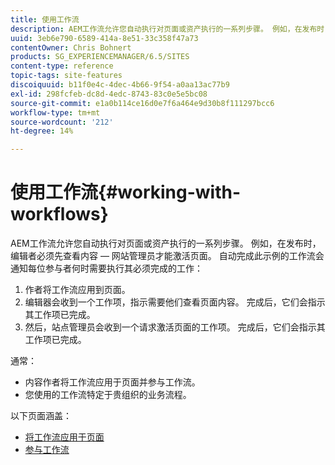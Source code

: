```yaml
---
title: 使用工作流
description: AEM工作流允许您自动执行对页面或资产执行的一系列步骤。 例如，在发布时，编辑者必须先查看内容 — 网站管理员才能激活页面。 自动执行此示例的工作流会通知每个参与者何时需要执行其所需的工作。
uuid: 3eb6e790-6589-414a-8e51-33c358f47a73
contentOwner: Chris Bohnert
products: SG_EXPERIENCEMANAGER/6.5/SITES
content-type: reference
topic-tags: site-features
discoiquuid: b11f0e4c-4dec-4b66-9f54-a0aa13ac77b9
exl-id: 298fcfeb-dc8d-4edc-8743-83c0e5e5bc08
source-git-commit: e1a0b114ce16d0e7f6a464e9d30b8f111297bcc6
workflow-type: tm+mt
source-wordcount: '212'
ht-degree: 14%

---
```


# 使用工作流{#working-with-workflows}

AEM工作流允许您自动执行对页面或资产执行的一系列步骤。 例如，在发布时，编辑者必须先查看内容 — 网站管理员才能激活页面。 自动完成此示例的工作流会通知每位参与者何时需要执行其必须完成的工作：

1. 作者将工作流应用到页面。
1. 编辑器会收到一个工作项，指示需要他们查看页面内容。 完成后，它们会指示其工作项已完成。
1. 然后，站点管理员会收到一个请求激活页面的工作项。 完成后，它们会指示其工作项已完成。

通常：

* 内容作者将工作流应用于页面并参与工作流。
* 您使用的工作流特定于贵组织的业务流程。

以下页面涵盖：

* [将工作流应用于页面](/help/sites-classic-ui-authoring/classic-workflows-applying.md)
* [参与工作流](/help/sites-classic-ui-authoring/classic-workflows-participating.md)
